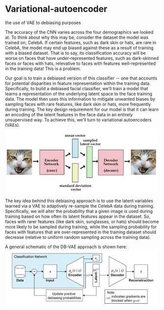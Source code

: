 # Variational-autoencoder
the use of VAE to debiasing purposes

The accuracy of the CNN varies across the four demographics we looked at. To think about why this may be, consider the dataset the model was trained on, CelebA. If certain features, such as dark skin or hats, are rare in CelebA, the model may end up biased against these as a result of training with a biased dataset. That is to say, its classification accuracy will be worse on faces that have under-represented features, such as dark-skinned faces or faces with hats, relevative to faces with features well-represented in the training data! This is a problem.

Our goal is to train a debiased version of this classifier -- one that accounts for potential disparities in feature representation within the training data. Specifically, to build a debiased facial classifier, we'll train a model that learns a representation of the underlying latent space to the face training data. The model then uses this information to mitigate unwanted biases by sampling faces with rare features, like dark skin or hats, more frequently during training. The key design requirement for our model is that it can learn an encoding of the latent features in the face data in an entirely unsupervised way. To achieve this, we'll turn to variational autoencoders (VAEs).
![](Capture1.PNG)

The key idea behind this debiasing approach is to use the latent variables learned via a VAE to adaptively re-sample the CelebA data during training. Specifically, we will alter the probability that a given image is used during training based on how often its latent features appear in the dataset. So, faces with rarer features (like dark skin, sunglasses, or hats) should become more likely to be sampled during training, while the sampling probability for faces with features that are over-represented in the training dataset should decrease (relative to uniform random sampling across the training data).

A general schematic of the DB-VAE approach is shown here:
![](Capture2.PNG)

